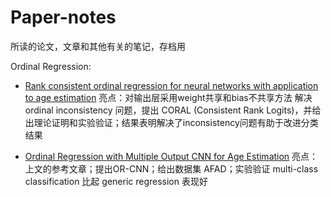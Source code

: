 # Paper-notes
所读的论文，文章和其他有关的笔记，存档用

Ordinal Regression:
- [Rank consistent ordinal regression for neural networks with application to age estimation](https://zhuanlan.zhihu.com/p/624840505)
  亮点：对输出层采用weight共享和bias不共享方法 解决 ordinal inconsistency 问题，提出 CORAL (Consistent Rank Logits)，并给出理论证明和实验验证；结果表明解决了inconsistency问题有助于改进分类结果

- [Ordinal Regression with Multiple Output CNN for Age Estimation](https://zhuanlan.zhihu.com/p/625156821)
  亮点：上文的参考文章；提出OR-CNN；给出数据集 AFAD；实验验证 multi-class classification 比起 generic regression 表现好
